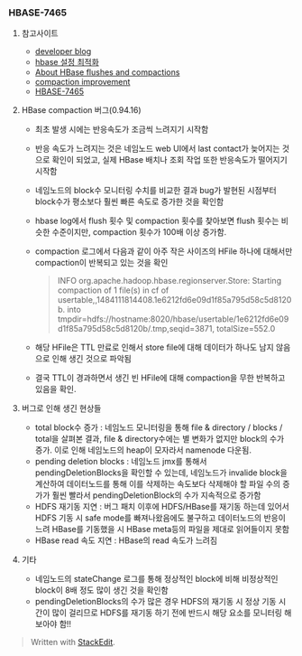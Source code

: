 
### HBASE-7465

 1. 참고사이트
	- [developer blog](http://gbif.blogspot.kr/2012/07/optimizing-writes-in-hbase.html)
	- [hbase 설정 최적화](http://engineering.vcnc.co.kr/2013/04/hbase-configuration/) 
	- [About HBase flushes and compactions](http://hadoop-hbase.blogspot.kr/2014/07/about-hbase-flushes-and-compactions.html)
	- [compaction improvement](http://www.slideshare.net/cloudera/hbasecon-2013-compaction-improvements-in-apache-hbase)
	- [HBASE-7465](https://issues.apache.org/jira/browse/HBASE-7465)

 2. HBase compaction 버그(0.94.16)
	- 최초 발생 시에는 반응속도가 조금씩 느려지기 시작함
	- 반응 속도가 느려지는 것은 네임노드 web UI에서 last contact가 늦어지는 것으로 확인이 되었고, 실제 HBase 배치나 조회 작업 또한 반응속도가 떨어지기 시작함
	- 네임노드의 block수 모니터링 수치를 비교한 결과 bug가 발현된 시점부터 block수가 평소보다 훨씬 빠른 속도로 증가한 것을 확인함
	- hbase log에서 flush 횟수 및 compaction 횟수를 찾아보면 flush 횟수는 비슷한 수준이지만, compaction 횟수가 100배 이상 증가함. 
	- compaction 로그에서 다음과 같이 아주 작은 사이즈의 HFile 하나에 대해서만 compaction이 반복되고 있는 것을 확인
		> INFO org.apache.hadoop.hbase.regionserver.Store: Starting compaction of 1 file(s) in cf of 
		> usertable,,1484111814408.1e6212fd6e09d1f85a795d58c5d8120b. into
		> tmpdir=hdfs://hostname:8020/hbase/usertable/1e6212fd6e09d1f85a795d58c5d8120b/.tmp,seqid=3871,
		> totalSize=552.0
	
	-  해당 HFile은 TTL 만료로 인해서 store file에 대해 데이터가 하나도 남지 않음으로 인해 생긴 것으로 파악됨
	- 결국 TTL이 경과하면서 생긴 빈 HFile에 대해 compaction을 무한 반복하고 있음을 확인.

 3. 버그로 인해 생긴 현상들
	- total block수 증가 : 네임노드 모니터링을 통해 file & directory / blocks / total을 살펴본 결과, file & directory수에는 별 변화가 없지만 block의 수가 증가. 이로 인해 네임노드의 heap이 모자라서 namenode 다운됨. 
	- pending deletion blocks :  네임노드 jmx를 통해서 pendingDeletionBlocks을 확인할 수 있는데, 네임노드가 invalide block을 계산하여 데이터노드를 통해 이를 삭제하는 속도보다 삭제해야 할 파일 수의 증가가 훨씬 빨라서 pendingDeletionBlock의 수가 지속적으로 증가함
	- HDFS 재기동 지연 : 버그 패치 이후에 HDFS/HBase를 재기동 하는데 있어서 HDFS 기동 시 safe mode를 빠져나왔음에도 불구하고 데이터노드의 반응이 느려 HBase를 기동했을 시 HBase meta등의 파일을 제대로 읽어들이지 못함
	- HBase read 속도 지연 : HBase의 read 속도가 느려짐

 4. 기타
	 - 네임노드의 stateChange 로그를 통해 정상적인 block에 비해 비정상적인 block이 8배 정도 많이 생긴 것을 확인함
	 - pendingDeletionBlocks의 수가 많은 경우 HDFS의 재기동 시 정상 기동 시간이 많이 걸리므로 HDFS를 재기동 하기 전에 반드시 해당 요소를 모니터링 해보아야 함!!

> Written with [StackEdit](https://stackedit.io/).